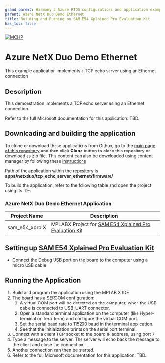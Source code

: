 ```yaml
---
grand parent: Harmony 3 Azure RTOS configurations and application examples
parent: Azure NetX Duo Demo Ethernet
title: Building and Running on SAM E54 Xplained Pro Evaluation Kit
has_toc: false
---
```


[![MCHP](https://www.microchip.com/ResourcePackages/Microchip/assets/dist/images/logo.png)](https://www.microchip.com)

# Azure  NetX Duo Demo Ethernet

This example application implements a TCP echo server using an Ethernet connection

## Description

This demonstration implements a TCP echo server using an Ethernet connection.

Refer to the full Microsoft documentation for this application: TBD.

## Downloading and building the application

To clone or download these applications from Github, go to the [main page of this repository](https://github.com/Microchip-MPLAB-Harmony/azure_rtos) and then click **Clone** button to clone this repository or download as zip file. This content can also be downloaded using content manager by following these [instructions](https://github.com/Microchip-MPLAB-Harmony/contentmanager/wiki)

Path of the application within the repository is **apps/netxduo/tcp_echo_server_ethernet/firmware/**

To build the application, refer to the following table and open the project using its IDE.

### Azure  NetX Duo Demo Ethernet Application

| Project Name      | Description                                    |
| ----------------- | ---------------------------------------------- |
| sam_e54_xpro.X  | MPLABX Project for [SAM E54 Xplained Pro Evaluation Kit](https://www.microchip.com/developmenttools/ProductDetails/atsame54-xpro) |

## Setting up [SAM E54 Xplained Pro Evaluation Kit](https://www.microchip.com/developmenttools/ProductDetails/atsame54-xpro)

- Connect the Debug USB port on the board to the computer using a micro USB cable

## Running the Application

1. Build and program the application using the MPLAB X IDE
2. The board has a SERCOM configuration:
    1. A virtual COM port will be detected on the computer, when the USB cable is connected to USB-UART connector.
    2. Open a standard terminal application on the computer (like Hyper-terminal or Tera Term) and configure the virtual COM port.
    3. Set the serial baud rate to 115200 baud in the terminal application.
    4. See that the initialization prints on the serial port terminal.
3. Connect with a client TCP socket to the board IP address, using port 7
4. Type a message to the server. The server will echo back the message to the client and close the connection.
5. Another connection can then be started.
6. Refer to the full Microsoft documentation for this application: TBD.

